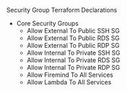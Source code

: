 Security Group Terraform Declarations
  - Core Security Groups
    - Allow External To Public SSH SG
    - Allow External To Public RDS SG
    - Allow External To Public RDP SG
    - Allow Internal To Private SSH SG
    - Allow Internal To Private RDS SG
    - Allow Internal To Private RDP SG
    - Allow Firemind To All Services
    - Allow Lambda To All Services

